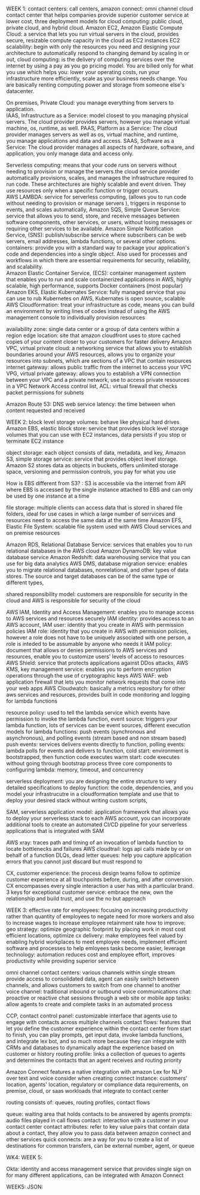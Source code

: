WEEK 1:
contact centers: call centers,
amazon connect: omni channel cloud contact center that helps companies provide superior customer service at lower cost,
three deployment models for cloud computing: public cloud, private cloud, and hybrid cloud.
Amazon EC2, Amazon Elastic Compute Cloud: a service that lets you run virtual servers in the cloud, provides secure, resizable compute capacity in the cloud as EC2 instances
EC2 scalability: begin with only the resources you need and designing your architecture to automatically respond to changing demand by scaling in or out,
cloud computing: is the delivery of computing services over the internet by using a pay as you go pricing 
                model.  You are billed only for what you use which helps you: lower your operating costs, run your infrastructure more efficiently, scale as your business needs change.  You are basically renting computing power and storage from someone else's datacenter.  

On premises, Private Cloud: you manage everything from servers to application.  
IAAS, Infrastructure as a Service: model closest to you managing physical servers.  The cloud provider provides 
                                    servers, however you manage virtual machine, os, runtime, as well.
PAAS, Platform as a Service: The cloud provider manages servers as well as os, virtual machine, and runtime,  
                            you manage applications and data and access.
SAAS, Software as a Service: The cloud provider manages all aspects of hardware, software, and application,
                             you only manage data and access only.

Serverless computing: means that your code runs on servers without needing to provision or manage the 
                    servers.the cloud service provider automatically provisions, scales, and manages the 
                    infrastructure required to run code.  These architectures are highly scalable and event driven.  They use resources only when a specific function or trigger occurs.  
AWS LAMBDA: service for serverless computing, (allows you to run code without needing to provision or manage 
            servers ), triggers in response to events, and scales automatically,
Amazon SQS, Simple Queue Service: service that allows you to send, store, and receive messages between software 
                                components, other services, or users, without losing messages or requiring other services to be available.
Amazon Simple Notification Service, (SNS): publish/subscribe service where subscribers can be web servers, 
                                    email addresses, lambda functions, or several other options. 
containers: provide you with a standard way to package your application's code and dependencies into a single 
            object.  Also used for processes and workflows in which there are essential requirements for security, reliability, and scalability.  
Amazon Elastic Container Service, (ECS): container management system that enables you to run and scale 
                                        containerized applications in AWS, highly scalable, high performance, supports Docker containers (most popular)
Amazon EKS, Elastic Kubernates Service: fully managed service that you can use to rub Kubernetes on AWS, 
                                        Kubernates is open source, scalable
AWS Cloudformation: treat your infrastructure as code, means you can build an environment by writing lines of 
                    codes instead of using the AWS management console to individually provision resources

availability zone: single data center or a group of data centers within a region
edge location: site that amazon cloudfront uses to store cached copies of your content closer to your customers 
                for faster delivery
Amazon VPC, virtual private cloud: a networking service that allows you to establish boundaries around your AWS 
                resources, allows you to organize your resources into subnets, which are sections of a VPC that contain resources
    internet gateway: allows public traffic from the internet to access your VPC
    VPG, virtual private gateway: allows you to establish a VPN connection between your VPC and a private 
                                network, use to access private resources in a VPC
    Network Access control list, ACL: virtual firewall that checks packet permissions for subnets

Amazon Route 53: DNS web service
latency: the time between when content requested and received


WEEK 2:
block level storage volumes: behave like physical hard drives
Amazon EBS, elastic block store: service that provides block level storage volumes that you can use with EC2 
                                instances, data persists if you stop or terminate EC2 instance

object storage: each object consists of data, metadata, and key,
Amazon S3, simple storage service: service that provides object level storage.  Amazon S2 stores data as 
                                    objects in buckets, offers unlimited storage space, versioning and permission controls, you pay for what you use

How is EBS different from S3? : S3 is accessbile via the internet from API where EBS is accessed by the single 
                                instance attached to EBS and can only be used by one instance at a time 

file storage: multiple clients can access data that is stored in shared file folders, ideal for use cases in 
            which a large number of serrvices and resources need to access the same data at the same time
Amazon EFS, Elastic File System: scalable file system used with AWS Cloud services and on premise resources

Amazon RDS, Relational Database Service: services that enables you to run relational databases in the AWS cloud
Amazon DynamoDB: key value database service 
Amazon Redshift: data warehousing service that you can use for big data analytics
AWS DMS, database migration service: enables you to migrate relational databases, nonrelational, and other 
                                    types of data stores.  The source and target databases can be of the same type or different types,

shared responsibility model: customers are responsible for security in the cloud and AWS is responsible for 
                            security of the cloud

AWS IAM, Identity and Access Management: enables you to manage access to AWS services and resources securely
IAM identity: provides access to an AWS account,
IAM user: identity that you create in AWS with permission policies
IAM role: identity that you create in AWS with permission policies, however a role does not have to be uniquely 
        associated with one person, a role is inteded to be assumable by anyone who needs it
IAM policy: document that allows or denies permissions to AWS services and resources, enable you to customize 
            users' levels of access to resources
AWS Shield: service that protects applications against DDos attacks,
AWS KMS, key management service: enables you to perform encryption operations through the use of cryptographic 
                                keys
AWS WAF: web application firewall that lets you monitor network requests that come into your web apps
AWS Cloudwatch: basically a metrics repository for other aws services and resources, provides built in code 
                monitoring and logging for lambda functions

resource policy: used to tell the lambda service which events have permission to invoke the lambda function,
event source: triggers your lambda function, lots of services can be event sources,
different execution models for lambda functions: push events (synchronous and asynchronous), and polling events 
                                                (stream based and non stream based)
    push events: services delivers events directly to function,
    polling events: lambda polls for events and delivers to function,
cold start: environment is bootstrapped, then function code executes
warm start: code executes without going through bootstrap process
three core components to configuring lambda: memory, timeout, and concurrency

serverless deployment: you are designing the entire structure to very detailed specifications to deploy function: the code, dependencies, and you model your infrastrucutre in a cloudformation template and use that to deploy your desired stack without writing custom scripts, 

SAM, serverless application model: application framework that allows you to deploy your serverless stack to 
                                each AWS account, you can incorporate additional tools to create an automated CI/CD pipeline for your serverless applications that is integrated with SAM

AWS xray: traces path and timing of an invocation of lambda function to locate bottlenecks and failures
AWS cloudtrail: logs api calls made by or on behalf of a function
DLQs, dead letter queues: help you capture application errors that you cannot just discard but must respond to

CX, customer experience: the process design teams follow to optimize customer experience at all touchpoints before, during, and after conversion.  CX encompasses every single interaction a user has with a particular brand.
3 keys for exceptional customer service: embrace the new, own the relationship and build trust, and use the no 
                                        but approach


WEEK 3:
effective rate for employees: focusing on increasing productivity rather than quantity of employees to negate 
                        need for more workers and also to increase wages to increase employee retainment rate
how to improve:
    geo strategy: optimize geographic footprint by placing work in most cost efficient locations,
    optimize cx delivery: make employees feel valued by enabling hybrid workplaces to meet employee needs, 
                        implement efficient software and processes to help emloyees tasks become easier,
    leverage technology: automation reduces cost and employee effort, improves productivity while providing 
                        superior service

omni channel contact centers: various channels within single stream provide access to consolidated data, agent 
                            can easily switch between channels, and allows customers to switch from one channel to another
voice channel: traditional inbound or outbound voice communications
chat: proactive or reactive chat sessions through a web site or mobile app
tasks: allow agents to create and complete tasks in an automated process

CCP, contact control panel: customizable interface that agents use to engage with contacts across multiple 
                        channels
contact flows: features that let you define the customer experience within the contact center from start to 
            finish, you can play prompts, get input data, invoke lambda functions, and integrate lex bot, and so much more because they can integrate with CRMs and databases to dynamically adapt the experience based on customer or history 
routing profile: links a collection of queues to agents and determines the contacts that an agent receives and routing priority

Amazon Connect features a native integration with amazon Lex for NLP over text and voice
consider when creating connect instance: customers' location, agents' location, regulatory or compliance data 
                            requirements, on premise, cloud, or saas workloads that integrate to contact center

routing consists of: queues, routing profiles, contact flows

queue: waiting area that holds contacts to be answered by agents
prompts: audio files played in call flows
contact: interaction with a customer in your contact center
contact attributes: refer to key value pairs that contain data about a contact, they allow you to pass data 
                    between amazon connect and other services
quick connects: are a way for you to create a list of destinations for common transfers, can be external 
                number, agent, or queue

WK4:
WEEK 5:

Okta: identity and access management service that provides single sign on for many different applications, can 
    be integrated with Amazon Connect















WEEK5:
JSON:















